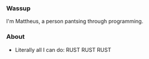 ### Wassup
I'm Mattheus, a person pantsing through programming.
### About
- Literally all I can do: RUST RUST RUST
